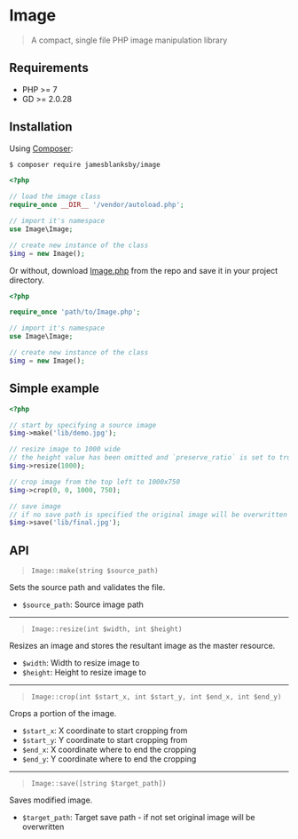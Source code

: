 # Image

> A compact, single file PHP image manipulation library

## Requirements
- PHP >= 7
- GD >= 2.0.28

## Installation
Using [Composer](https://getcomposer.org/):

```sh
$ composer require jamesblanksby/image
```

```php
<?php

// load the image class
require_once __DIR__ '/vendor/autoload.php';

// import it's namespace
use Image\Image;

// create new instance of the class
$img = new Image();
```

Or without, download [Image.php](https://raw.githubusercontent.com/jamesblanksby/Image/master/src/Image/Image.php) from the repo and save it in your project directory.

```php
<?php

require_once 'path/to/Image.php';

// import it's namespace
use Image\Image;

// create new instance of the class
$img = new Image();
```

## Simple example
```php
<?php

// start by specifying a source image
$img->make('lib/demo.jpg');

// resize image to 1000 wide
// the height value has been omitted and `preserve_ratio` is set to true by default so the height will be calculated using the image's aspect ratio
$img->resize(1000);

// crop image from the top left to 1000x750
$img->crop(0, 0, 1000, 750);

// save image
// if no save path is specified the original image will be overwritten
$img->save('lib/final.jpg');
```

## API

> `Image::make(string $source_path)`

Sets the source path and validates the file.

- `$source_path`: Source image path

<hr>

> `Image::resize(int $width, int $height)`

Resizes an image and stores the resultant image as the master resource.

- `$width`: Width to resize image to
- `$height`: Height to resize image to

<hr>

> `Image::crop(int $start_x, int $start_y, int $end_x, int $end_y)`

Crops a portion of the image.

- `$start_x`: X coordinate to start cropping from
- `$start_y`: Y coordinate to start cropping from
- `$end_x`: X coordinate where to end the cropping
- `$end_y`: Y coordinate where to end the cropping

<hr>

> `Image::save([string $target_path])`

Saves modified image.

- `$target_path`: Target save path - if not set original image will be overwritten
